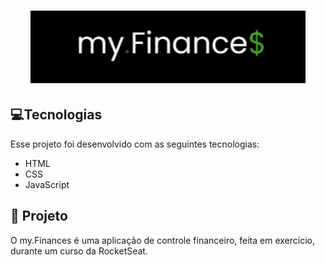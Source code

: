 <h1 align="center">
  <img alt="my.finances" title="my.finances" src="./assets/LogoMyfinances.png" width="440px" />
</h1>

## 💻Tecnologias

Esse projeto foi desenvolvido com as seguintes tecnologias:

- HTML
- CSS
- JavaScript

## 💾 Projeto

O my.Finances é uma aplicação de controle financeiro, feita em exercício, durante um curso da RocketSeat.
